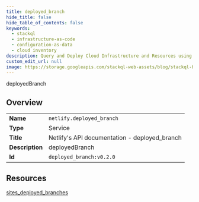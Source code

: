 ```yaml
---
title: deployed_branch
hide_title: false
hide_table_of_contents: false
keywords:
  - stackql
  - infrastructure-as-code
  - configuration-as-data
  - cloud inventory
description: Query and Deploy Cloud Infrastructure and Resources using SQL
custom_edit_url: null
image: https://storage.googleapis.com/stackql-web-assets/blog/stackql-blog-post-featured-image.png
---
```

deployedBranch  
    

## Overview
<table><tbody>
<tr><td><b>Name</b></td><td><code>netlify.deployed_branch</code></td></tr>
<tr><td><b>Type</b></td><td>Service</td></tr>
<tr><td><b>Title</b></td><td>Netlify's API documentation - deployed_branch</td></tr>
<tr><td><b>Description</b></td><td>deployedBranch</td></tr>
<tr><td><b>Id</b></td><td><code>deployed_branch:v0.2.0</code></td></tr>
</tbody></table>

## Resources
<div class="row">
<div class="providerDocColumn">
<a href="/providers/netlify/deployed_branch/sites_deployed_branches/">sites_deployed_branches</a><br />
</div>
<div class="providerDocColumn">
</div>
</div>
